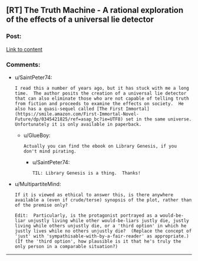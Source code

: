 ## [RT] The Truth Machine - A rational exploration of the effects of a universal lie detector

### Post:

[Link to content](https://smile.amazon.com/Truth-Machine-Novel-Things-Come-ebook/dp/B000FC1KR0/ref=asap_bc?ie=UTF8)

### Comments:

- u/SaintPeter74:
  ```
  I read this a number of years ago, but it has stuck with me a long time.  The author posits the creation of a universal lie detector that can also eliminate those who are not capable of telling truth from fiction and proceeds to examine the effects on society.  He also has a quasi-sequel called [The First Immortal](https://smile.amazon.com/First-Immortal-Novel-Future/dp/0345421825/ref=asap_bc?ie=UTF8) set in the same universe.  Unfortunately it is only available in paperback.
  ```

  - u/GlueBoy:
    ```
    Actually you can find the ebook on Library Genesis, if you don't mind pirating.
    ```

    - u/SaintPeter74:
      ```
      TIL: Library Genesis is a thing.  Thanks!
      ```

- u/MultipartiteMind:
  ```
  If it is viewed as ethical to answer this, is there anywhere available a (even if crude/terse) synopsis of the plot, rather than of the premise only?

  Edit:  Particularly, is the protagonist portrayed as a would-be-liar unjustly living while other would-be-liars justly die, justly living while others unjustly die, or a 'third option' in which he justly lives while no others unjustly die?  (Replace the concept of 'just' with 'sympathisable-with-by-a-fair-reader' as appropriate.)  (If the 'third option', how plausible is it that he's truly the only person in a comparable situation?)
  ```

---

